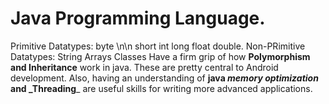 # Java Programming Language.
 Primitive Datatypes:
    byte \n\n
    short
    int
    long
    float
    double.
Non-PRimitive Datatypes:
    String
    Arrays
    Classes
 Have a firm grip of how **Polymorphism and Inheritance** work in java. These are pretty central to Android development. Also, having an understanding of **java _memory optimization_ and _Threading**_ are useful skills for writing more advanced applications.
